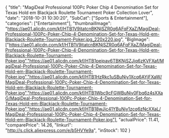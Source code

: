{
	"title": "MagiDeal Professional 100Pc Poker Chip 4 Denomination Set for Texas Hold em Blackjack Roulette Tournament Poker Collection Lover",
	"date": "2018-10-31 10:30:20",
	"SubCat": ["Sports & Entertainment"],
	"categories": ["Entertainment"],
	"thumbnailImage": "https://ae01.alicdn.com/kf/HTB1V9itatcnBKNjSZR0q6AFqFXaZ/MagiDeal-Professional-100Pc-Poker-Chip-4-Denomination-Set-for-Texas-Hold-em-Blackjack-Roulette-Tournament-Poker.jpg_220x220.jpg",
	"BigImage": ["https://ae01.alicdn.com/kf/HTB1V9itatcnBKNjSZR0q6AFqFXaZ/MagiDeal-Professional-100Pc-Poker-Chip-4-Denomination-Set-for-Texas-Hold-em-Blackjack-Roulette-Tournament-Poker.jpg","https://ae01.alicdn.com/kf/HTB1peipav6TBKNjSZJiq6zKVFXaf/MagiDeal-Professional-100Pc-Poker-Chip-4-Denomination-Set-for-Texas-Hold-em-Blackjack-Roulette-Tournament-Poker.jpg","https://ae01.alicdn.com/kf/HTB1HzRkc1uSBuNjy1Xcq6AYjFXaW/MagiDeal-Professional-100Pc-Poker-Chip-4-Denomination-Set-for-Texas-Hold-em-Blackjack-Roulette-Tournament-Poker.jpg","https://ae01.alicdn.com/kf/HTB1Wbc9cFGWBuNjy0Fbq6z4sXXaG/MagiDeal-Professional-100Pc-Poker-Chip-4-Denomination-Set-for-Texas-Hold-em-Blackjack-Roulette-Tournament-Poker.jpg","https://ae01.alicdn.com/kf/HTB18wJic41YBuNjy1zcq6zNcXXaL/MagiDeal-Professional-100Pc-Poker-Chip-4-Denomination-Set-for-Texas-Hold-em-Blackjack-Roulette-Tournament-Poker.jpg"],
	"actualPrice": 11.41,
	"comparePrice": 14.26,
	"linkurl": "http://s.click.aliexpress.com/e/b5HVYe9a",
	"inStock": 102
}
